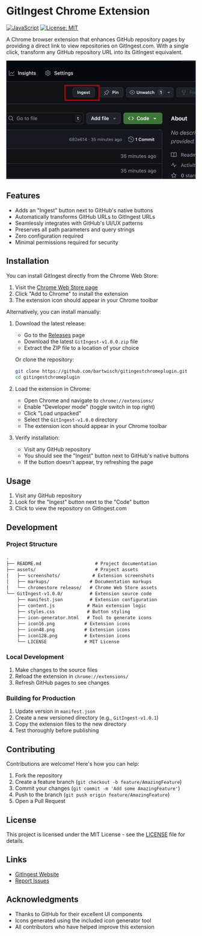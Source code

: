 # GitIngest Chrome Extension

[![JavaScript](https://img.shields.io/badge/JavaScript-ES6-yellow.svg)](https://www.javascript.com/)
[![License: MIT](https://img.shields.io/badge/License-MIT-blue.svg)](./GitIngest-v1.0.0/LICENSE)

A Chrome browser extension that enhances GitHub repository pages by providing a direct link to view repositories on GitIngest.com. With a single click, transform any GitHub repository URL into its GitIngest equivalent.

<p align="center">
  <img src="assets/screenshots/screenshot.png" alt="GitIngest Extension in Action" width="800"/>
</p>

## Features

- Adds an "Ingest" button next to GitHub's native buttons
- Automatically transforms GitHub URLs to GitIngest URLs
- Seamlessly integrates with GitHub's UI/UX patterns
- Preserves all path parameters and query strings
- Zero configuration required
- Minimal permissions required for security

## Installation

You can install GitIngest directly from the Chrome Web Store:

1. Visit the [Chrome Web Store page](https://chromewebstore.google.com/detail/gitingest/iejmgcbeceleldhbnagkhjigfmpjlbea)
2. Click "Add to Chrome" to install the extension
3. The extension icon should appear in your Chrome toolbar

Alternatively, you can install manually:

1. Download the latest release:
   - Go to the [Releases](https://github.com/bartwisch/gitingestchromeplugin/releases) page
   - Download the latest `GitIngest-v1.0.0.zip` file
   - Extract the ZIP file to a location of your choice

   Or clone the repository:
   ```bash
   git clone https://github.com/bartwisch/gitingestchromeplugin.git
   cd gitingestchromeplugin
   ```

2. Load the extension in Chrome:
   - Open Chrome and navigate to `chrome://extensions/`
   - Enable "Developer mode" (toggle switch in top right)
   - Click "Load unpacked"
   - Select the `GitIngest-v1.0.0` directory
   - The extension icon should appear in your Chrome toolbar

3. Verify installation:
   - Visit any GitHub repository
   - You should see the "Ingest" button next to GitHub's native buttons
   - If the button doesn't appear, try refreshing the page

## Usage

1. Visit any GitHub repository
2. Look for the "Ingest" button next to the "Code" button
3. Click to view the repository on GitIngest.com

## Development

### Project Structure
```
.
├── README.md                    # Project documentation
├── assets/                      # Project assets
│   ├── screenshots/            # Extension screenshots
│   ├── markups/               # Documentation markups
│   └── chromestore release/   # Chrome Web Store assets
└── GitIngest-v1.0.0/          # Extension source code
    ├── manifest.json          # Extension configuration
    ├── content.js            # Main extension logic
    ├── styles.css            # Button styling
    ├── icon-generator.html   # Tool to generate icons
    ├── icon16.png           # Extension icons
    ├── icon48.png           # Extension icons
    ├── icon128.png          # Extension icons
    └── LICENSE              # MIT License
```

### Local Development
1. Make changes to the source files
2. Reload the extension in `chrome://extensions/`
3. Refresh GitHub pages to see changes

### Building for Production
1. Update version in `manifest.json`
2. Create a new versioned directory (e.g., `GitIngest-v1.0.1`)
3. Copy the extension files to the new directory
4. Test thoroughly before publishing

## Contributing

Contributions are welcome! Here's how you can help:

1. Fork the repository
2. Create a feature branch (`git checkout -b feature/AmazingFeature`)
3. Commit your changes (`git commit -m 'Add some AmazingFeature'`)
4. Push to the branch (`git push origin feature/AmazingFeature`)
5. Open a Pull Request

## License

This project is licensed under the MIT License - see the [LICENSE](GitIngest-v1.0.0/LICENSE) file for details.

## Links

- [GitIngest Website](https://gitingest.com)
- [Report Issues](https://github.com/bartwisch/gitingestchromeplugin/issues)

## Acknowledgments

- Thanks to GitHub for their excellent UI components
- Icons generated using the included icon generator tool
- All contributors who have helped improve this extension
